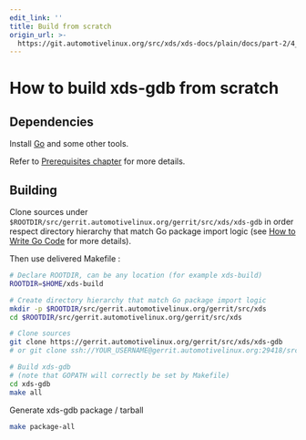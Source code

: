 ```yaml
---
edit_link: ''
title: Build from scratch
origin_url: >-
  https://git.automotivelinux.org/src/xds/xds-docs/plain/docs/part-2/4_xds-gdb/1_build.md?h=flounder
---
```


<!-- WARNING: This file is generated by fetch_docs.js using /home/boron/Documents/AGL/docs-webtemplate/site/_data/tocs/devguides/flounder/xds-docs-guides-flounder-devguides-book.yml -->

# How to build xds-gdb from scratch

## Dependencies

Install [Go](https://golang.org/doc/install) and some other tools.

Refer to [Prerequisites chapter](../1_Prerequisites.html) for more details.

## Building

Clone sources under `$ROOTDIR/src/gerrit.automotivelinux.org/gerrit/src/xds/xds-gdb`
in order respect directory hierarchy that match Go package import logic (see
[How to Write Go Code](https://golang.org/doc/code.html) for more details).

Then use delivered Makefile :

```bash
# Declare ROOTDIR, can be any location (for example xds-build)
ROOTDIR=$HOME/xds-build

# Create directory hierarchy that match Go package import logic
mkdir -p $ROOTDIR/src/gerrit.automotivelinux.org/gerrit/src/xds
cd $ROOTDIR/src/gerrit.automotivelinux.org/gerrit/src/xds

# Clone sources
git clone https://gerrit.automotivelinux.org/gerrit/src/xds/xds-gdb
# or git clone ssh://YOUR_USERNAME@gerrit.automotivelinux.org:29418/src/xds/xds-gdb

# Build xds-gdb
# (note that GOPATH will correctly be set by Makefile)
cd xds-gdb
make all
```

Generate xds-gdb package / tarball

```bash
make package-all
```
